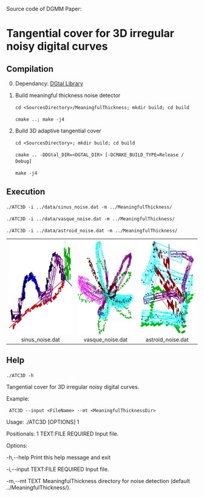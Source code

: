 Source code of DGMM Paper: 
# Tangential cover for 3D irregular noisy digital curves

## Compilation

0. Dependancy: <a href="https://dgtal.org/">DGtal Library</a>
1. Build meaningful thickness noise detector

 	 ``cd <SourcesDirectory>/MeaningfulThickness; mkdir build; cd build``

 	 ``cmake ..; make -j4``

2. Build 3D adaptive tangential cover 

   ``cd <SourcesDirectory>; mkdir build; cd build``

 	 ``cmake .. -DDGtal_DIR=<DGTAL_DIR> [-DCMAKE_BUILD_TYPE=Release / Debug]``
  
   ``make -j4``

## Execution
   ``./ATC3D -i ../data/sinus_noise.dat -m ../MeaningfulThickness/``

   ``./ATC3D -i ../data/vasque_noise.dat -m ../MeaningfulThickness/``
   
   ``./ATC3D -i ../data/astroid_noise.dat -m ../MeaningfulThickness/``

<table cellpadding="3">
		<tr>
		<td align="center" valign="center">
			<a href="https://github.com/ngophuc/ATC_3D/blob/main/data/Sinus_ATC3D.png">
				<img height="250" width="450" src="https://github.com/ngophuc/ATC_3D/blob/main/data/Sinus_ATC3D.png" alt="sinus_noise" />
			</a>	
		<br />
		sinus_noise.dat
		</td>
		<td align="center" valign="center">
			<a href="https://github.com/ngophuc/ATC_3D/blob/main/data/Vasque_ATC3D.png">
				<img height="250" width="300" src="https://github.com/ngophuc/ATC_3D/blob/main/data/Vasque_ATC3D.png" alt="vasque_noise" />
			</a>
		<br />
		vasque_noise.dat
		</td>	
		<td align="center" valign="center">
			<a href="https://github.com/ngophuc/ATC_3D/blob/main/data/Astroid_ATC3D.png">
				<img height="250" width="300" src="https://github.com/ngophuc/ATC_3D/blob/main/data/Astroid_ATC3D.png" alt="Astroid_ATC3D" />
			</a>
		<br />
		astroid_noise.dat
		</td>			
		</tr>
	</table>
 
## Help
``./ATC3D -h``

Tangential cover for 3D irregular noisy digital curves.

Example:

 	 ATC3D --input <FileName> --mt <MeaningfulThicknessDir> 

Usage: ./ATC3D [OPTIONS] 1

Positionals:
  1 TEXT:FILE REQUIRED                  Input file.

Options:

  -h,--help                             Print this help message and exit
  
  -i,--input TEXT:FILE REQUIRED         Input file.
  
  -m,--mt TEXT                          MeaningfulThickness directory for noise detection (default ../MeaningfulThickness/).
 
